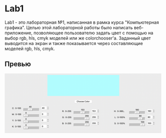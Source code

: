 # Lab1

Lab1 - это лабораторная №1, написанная в рамка курса "Компьютерная графика". 
Целью этой лабораторной работы было написать веб-приложение, 
позволяющее пользователю задать цвет с помощью на выбор rgb, hls, cmyk моделей или же colorchooser'а. Заданный цвет выводится на экран и также показывается через составляющие моделей rgb, hls, cmyk. 

## Превью

<img src="Lab1WebAppImg.png" alt="Вид веб-приложения">
